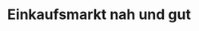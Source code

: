 ---
title: "Einkaufsmarkt nah und gut"
url: /muldestausee/einkaufsmarkt-nah-und-gut/
shop: Supermarkt
---